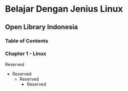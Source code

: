 # Belajar Dengan Jenius Linux

## Open Library Indonesia

### Table of Contents

### Chapter 1 - Linux

Reserved

- Reserved
  - Reserved
    - Reserved